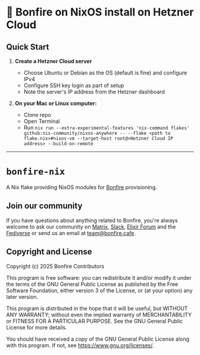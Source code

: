 # 🚀 Bonfire on NixOS install on Hetzner Cloud

## Quick Start

1. **Create a Hetzner Cloud server**
   - Choose Ubuntu or Debian as the OS (default is fine) and configure IPv4
   - Configure SSH key login as part of setup
   - Note the server's IP address from the Hetzner dashboard

2. **On your Mac or Linux computer:**
   - Clone repo
   - Open Terminal
   - Run `nix run --extra-experimental-features 'nix-command flakes' github:nix-community/nixos-anywhere -- --flake <path to flake.nix>#nixos-vm --target-host root@<Hetzner Cloud IP address> --build-on-remote`

---

# `bonfire-nix`

A Nix flake providing NixOS modules for [Bonfire](https://bonfirenetworks.org/) provisioning.

## Join our community

If you have questions about anything related to Bonfire, you're always welcome to ask our community on [Matrix](https://matrix.to/#/#bonfire-networks:matrix.org), [Slack](https://join.slack.com/t/elixir-lang/shared_invite/zt-2ko4792lz-28XosraCTaYZKOyuZ80hrg), [Elixir Forum](https://elixirforum.com) and the [Fediverse](https://indieweb.social/@bonfire) or send us an email at team@bonfire.cafe.

## Copyright and License

Copyright (c) 2025 Bonfire Contributors

This program is free software: you can redistribute it and/or modify
it under the terms of the GNU General Public License as
published by the Free Software Foundation, either version 3 of the
License, or (at your option) any later version.

This program is distributed in the hope that it will be useful, but
WITHOUT ANY WARRANTY; without even the implied warranty of
MERCHANTABILITY or FITNESS FOR A PARTICULAR PURPOSE.  See the GNU
General Public License for more details.

You should have received a copy of the GNU General Public
License along with this program.  If not, see <https://www.gnu.org/licenses/>.
